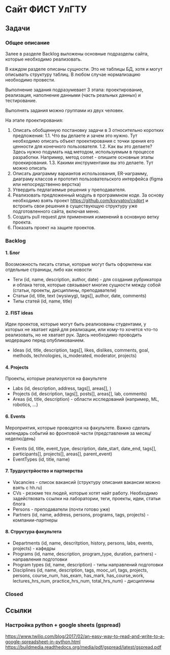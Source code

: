 # Сайт ФИСТ УлГТУ

## Задачи
### Общее описание
Залее в разделе Backlog выложены основные подразделы сайта, которые необходимо реализовать.

В каждом разделе описаны сущности. Это не таблицы БД, хотя и могут описывать структуру таблиц. В любом случае нормализацию необходимо провести.

Выполнение задания подразумевает 3 этапа: проектирование, реализация, наполнение данными (часть реальных данных) и тестирование.

Выполнять задания можно группами из двух человек.

На этапе проектирования:
1. Описать обобщенную постановку задачи в 3 относительно коротких предложения:
1.1. Что вы делаете и зачем это нужно. Тут необходимо описать объект проектирования с точки зрения его ценности для конечного пользователя.
1.2. Как вы это делаете? Здесь нужно подумать над методом, используемым в процессе разработки. Например, метод comet - опишите основные этапы проекирования.
1.3. Какими инструментами вы это делаете. Тут можно описать
2. Описать диаграмму вариантов использования, ER-иаграмму, диаграму классов и прототип пользовательского интерфейса (figma или непосредственно верстка)
3. Утвердить педлагаемые решения у преподавателя.
4. Реализовать предложенный модуль в программном коде. За основу необходимо взять проект https://github.com/ksvyatov/csdprt и встроить свои решения в существующую структуру уже подготовленного сайта, включая меню. 
5. Создать pull request для применения изменений в основную ветку проекта.
6. Показать проект на защите проектов.

### Backlog
#### 1. Блог
Воозможность писать статьи, которые могут быть оформлены как отдельные страницы, либо как новости
* Теги (id, name, description, author, date) - для создания рубрикатора и облака тегов, которые связывают многие сущности между собой (статьи, проекты, дисциплины, преподаватели)
* Статьи (id, title, text (wysiwyg), tags[], author, date, comments)
* Типы статей (id, name, title)

#### 2. FIST ideas
Идеи проектов, которые могут быть реализованы студентами, у которых не хватает идей для реализации, или кому-то хочется что-то реализовать, но не хватает рук.
Здесь необходимо проводить модерацию перед опубликованием.
* Ideas (id, title, description, tags[], likes, dislikes, comments, goal, methods, technologies, is_moderated, moderator, projects)


#### 4. Projects
Проекты, которые реализуются на факультете
* Labs (id, description, address, tags[], areas[], )
* Projects (id, description, tags[], posts[], areas[], lab, comments)
* Areas (id, title, description) - области исследований (например, ML, robotics, ...)

#### 6. Events
Мероприятия, которые проводятся на факультете. Важно сделать календарь событий во фронтовой части (представления за месяц/неделю/день)
* Events (id, title, event_type, description, date_start, date_end, tags[], participants[], projects[], areas[], parent_event)
* EventTypes (id, title, name)

#### 7. Трудоустрйоство и партнерства
* Vacancies - список вакансий (структуру описания вакансии можно взять с hh.ru)
* CVs - резюме тех людей, которые хотят найт работу.
Необходимо задействовать ссылки на лаборатории, теги, проекты, идеи, статьи блога
* Persons - преподаватели (почти готово уже)
* Partners (id, name, address, persons, programs, tags, projects) - компании-партнеры

#### 8. Структура факультета
* Departments (id, name, descritption, history, persons, labs, events, projects) - кафедры
* Programs (id, name, description, program_type, duration, partners) - направления подготовки
* Program types (id, name, description) - типы направлений подготовки
* Disciplines  (id, name, description, tags, mooc_url, tags, projects, persons, course_num, has_exam, has_mark, has_course_work, lectures_hrs_num, practice_hrs_num, total_hrs_num) - дисциплины



### Closed

## Ссылки 
### Настройка python + google sheets (gspread)
https://www.twilio.com/blog/2017/02/an-easy-way-to-read-and-write-to-a-google-spreadsheet-in-python.html
https://buildmedia.readthedocs.org/media/pdf/gspread/latest/gspread.pdf
